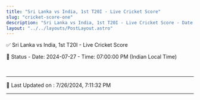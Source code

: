 ```yaml
---
title: "Sri Lanka vs India, 1st T20I - Live Cricket Score"
slug: "cricket-score-one"
description: "Sri Lanka vs India, 1st T20I - Live Cricket Score - Date: 2024-07-27 - Time: 07:00:00 PM (Indian Local Time)."
layout: "../../layouts/PostLayout.astro"
--- 
```


✅ Sri Lanka vs India, 1st T20I - Live Cricket Score

📑 Status - Date: 2024-07-27 - Time: 07:00:00 PM (Indian Local Time)

<br />

***

📝 Last Updated on : 7/26/2024, 7:11:32 PM

***

